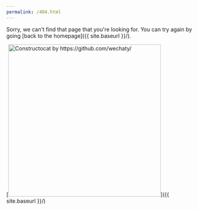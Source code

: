 ```yaml
---
permalink: /404.html
---
```


<script>

  // ISSUE #79 - Remove the `/year/month/date` part from URL
  const REGEX = /^\/\d+-\d+-\d+\/(.+)$/
  const match = location.pathname.match(REGEX)
  if (match) {
    location.href = '/' + match[1]
  }

</script>

Sorry, we can't find that page that you're looking for. You can try again by going [back to the homepage]({{ site.baseurl }}/).

[<img src="https://raw.githubusercontent.com/barryclark/jekyll-now/master/images/404.jpg" alt="Constructocat by https://github.com/wechaty/" style="width: 400px;"/>]({{ site.baseurl }}/)

